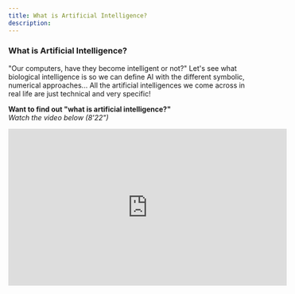 ```yaml
---
title: What is Artificial Intelligence?
description:
---
```


### What is Artificial Intelligence?

"Our computers, have they become intelligent or not?" Let's see what biological intelligence is so we can define AI with the different symbolic, numerical approaches... All the artificial intelligences we come across in real life are just technical and very specific!

**Want to find out "what is artificial intelligence?"**  
_Watch the video below (8'22")_

<iframe width="560" height="315" src="https://www.youtube.com/embed/bkuWz0eAS7w" title="YouTube video player" frameborder="0" allow="accelerometer; autoplay; clipboard-write; encrypted-media; gyroscope; picture-in-picture" allowfullscreen></iframe>
